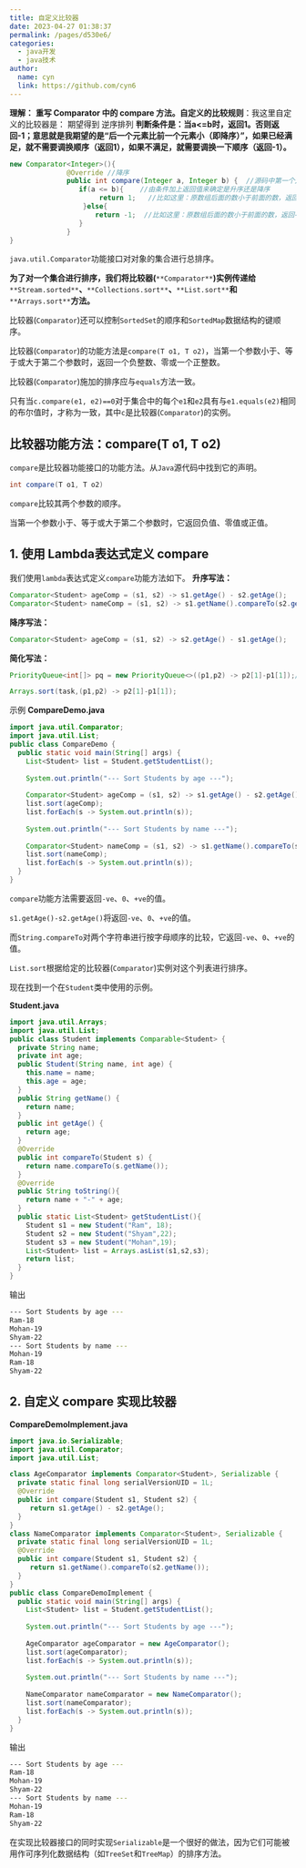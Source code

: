 ```yaml
---
title: 自定义比较器
date: 2023-04-27 01:38:37
permalink: /pages/d530e6/
categories:
  - java开发
  - java技术
author: 
  name: cyn
  link: https://github.com/cyn6
---
```

**理解：**
**重写 Comparator 中的  compare 方法。自定义的比较规则**：我这里自定义的比较器是：  期望得到  逆序排列
**判断条件是：当a<=b时，返回1。否则返回-1；意思就是我期望的是“后一个元素比前一个元素小（即降序）”，如果已经满足，就不需要调换顺序（返回1），如果不满足，就需要调换一下顺序（返回-1）。**
```java
new Comparator<Integer>(){
              @Override //降序
              public int compare(Integer a, Integer b) {  //源码中第一个入参（a）是数组靠后面的数，第二个入参（b）是数组靠前面的数
                 if(a <= b){    //由条件加上返回值来确定是升序还是降序
                      return 1;   //比如这里：原数组后面的数小于前面的数，返回1，1则表示数组中现在的顺序不需要调整。
                  }else{
                     return -1;  //比如这里：原数组后面的数小于前面的数，返回-1,-1则表示数组中现在的顺序需要调整。
                 }
              }
}
```


`java.util.Comparator`功能接口对对象的集合进行总排序。

**为了对一个集合进行排序，我们将比较器(**`**Comparator**`**)实例传递给**`**Stream.sorted**`**、**`**Collections.sort**`**、**`**List.sort**`**和**`**Arrays.sort**`**方法。**

比较器(`Comparator`)还可以控制`SortedSet`的顺序和`SortedMap`数据结构的键顺序。

比较器(`Comparator`)的功能方法是`compare(T o1, T o2)`，当第一个参数小于、等于或大于第二个参数时，返回一个负整数、零或一个正整数。

比较器(`Comparator`)施加的排序应与`equals`方法一致。

只有当`c.compare(e1, e2)==0`对于集合中的每个`e1`和`e2`具有与`e1.equals(e2)`相同的布尔值时，才称为一致，其中`c`是比较器(`Comparator`)的实例。

## 比较器功能方法：compare(T o1, T o2)
`compare`是比较器功能接口的功能方法。从`Java`源代码中找到它的声明。

```java
int compare(T o1, T o2)
```

`compare`比较其两个参数的顺序。

当第一个参数小于、等于或大于第二个参数时，它返回负值、零值或正值。

## 1. 使用 Lambda表达式定义 compare

我们使用`lambda`表达式定义`compare`功能方法如下。
**升序写法：**
```java
Comparator<Student> ageComp = (s1, s2) -> s1.getAge() - s2.getAge();
Comparator<Student> nameComp = (s1, s2) -> s1.getName().compareTo(s2.getName());
```
**降序写法：**
```java
Comparator<Student> ageComp = (s1, s2) -> s2.getAge() - s1.getAge();
```

**简化写法：**
```java
PriorityQueue<int[]> pq = new PriorityQueue<>((p1,p2) -> p2[1]-p1[1]);//改为降序,大顶堆
```

```java
Arrays.sort(task,(p1,p2) -> p2[1]-p1[1]);
```

示例
**CompareDemo.java**

```java
import java.util.Comparator;
import java.util.List;
public class CompareDemo {
  public static void main(String[] args) {
	List<Student> list = Student.getStudentList();
	
	System.out.println("--- Sort Students by age ---");
	
	Comparator<Student> ageComp = (s1, s2) -> s1.getAge() - s2.getAge();
	list.sort(ageComp);
	list.forEach(s -> System.out.println(s));
	
	System.out.println("--- Sort Students by name ---");
	
	Comparator<Student> nameComp = (s1, s2) -> s1.getName().compareTo(s2.getName());	
	list.sort(nameComp);
	list.forEach(s -> System.out.println(s));	
  }
}
```

`compare`功能方法需要返回`-ve`、`0`、`+ve`的值。

`s1.getAge()-s2.getAge()`将返回`-ve`、`0`、`+ve`的值。

而`String.compareTo`对两个字符串进行按字母顺序的比较，它返回`-ve`、`0`、`+ve`的值。

`List.sort`根据给定的比较器(`Comparator`)实例对这个列表进行排序。

现在找到一个在`Student`类中使用的示例。

**Student.java**

```java
import java.util.Arrays;
import java.util.List;
public class Student implements Comparable<Student> {
  private String name;
  private int age;
  public Student(String name, int age) {
	this.name = name;
	this.age = age;
  }
  public String getName() {
	return name;
  }
  public int getAge() {
	return age;
  }
  @Override
  public int compareTo(Student s) {
	return name.compareTo(s.getName());
  }
  @Override  
  public String toString(){
	return name + "-" + age; 
  }
  public static List<Student> getStudentList(){
    Student s1 = new Student("Ram", 18);
    Student s2 = new Student("Shyam",22);
    Student s3 = new Student("Mohan",19);
    List<Student> list = Arrays.asList(s1,s2,s3);
    return list;
  }  
}
```

输出

```bash
--- Sort Students by age ---
Ram-18
Mohan-19
Shyam-22
--- Sort Students by name ---
Mohan-19
Ram-18
Shyam-22
```

## 2. 自定义 compare 实现比较器

**CompareDemoImplement.java**

```java
import java.io.Serializable;
import java.util.Comparator;
import java.util.List;

class AgeComparator implements Comparator<Student>, Serializable {
  private static final long serialVersionUID = 1L;
  @Override
  public int compare(Student s1, Student s2) {
     return s1.getAge() - s2.getAge();
  }
}
class NameComparator implements Comparator<Student>, Serializable {
  private static final long serialVersionUID = 1L;
  @Override
  public int compare(Student s1, Student s2) {
     return s1.getName().compareTo(s2.getName());
  }
}
public class CompareDemoImplement {
  public static void main(String[] args) {
	List<Student> list = Student.getStudentList();
	
	System.out.println("--- Sort Students by age ---");
	
	AgeComparator ageComparator = new AgeComparator();
	list.sort(ageComparator);
	list.forEach(s -> System.out.println(s));
	
	System.out.println("--- Sort Students by name ---");
	
	NameComparator nameComparator = new NameComparator();
	list.sort(nameComparator);
	list.forEach(s -> System.out.println(s));
  }
}
```

输出
```bash
--- Sort Students by age ---
Ram-18
Mohan-19
Shyam-22
--- Sort Students by name ---
Mohan-19
Ram-18
Shyam-22
```

在实现比较器接口的同时实现`Serializable`是一个很好的做法，因为它们可能被用作可序列化数据结构（如`TreeSet`和`TreeMap`）的排序方法。
